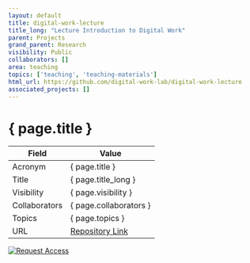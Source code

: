 ```yaml
---
layout: default
title: digital-work-lecture
title_long: "Lecture Introduction to Digital Work"
parent: Projects
grand_parent: Research
visibility: Public
collaborators: []
area: teaching
topics: ['teaching', 'teaching-materials']
html_url: https://github.com/digital-work-lab/digital-work-lecture
associated_projects: []
---
```


# { page.title }

Field               | Value
------------------- | ----------------------------------
Acronym             | { page.title }
Title               | { page.title_long }
Visibility          | { page.visibility }
Collaborators       | { page.collaborators }
Topics              | { page.topics }
URL                 | [Repository Link](https://github.com/digital-work-lab/digital-work-lecture)

[![Request Access](https://img.shields.io/badge/Request-Access-blue?style=for-the-badge)](https://github.com/digital-work-lab/digital-work-lecture/issues/new?assignees=geritwagner&labels=access+request&template=request-repo-access.md&title=%5BAccess+Request%5D+Request+for+access+to+repository)

